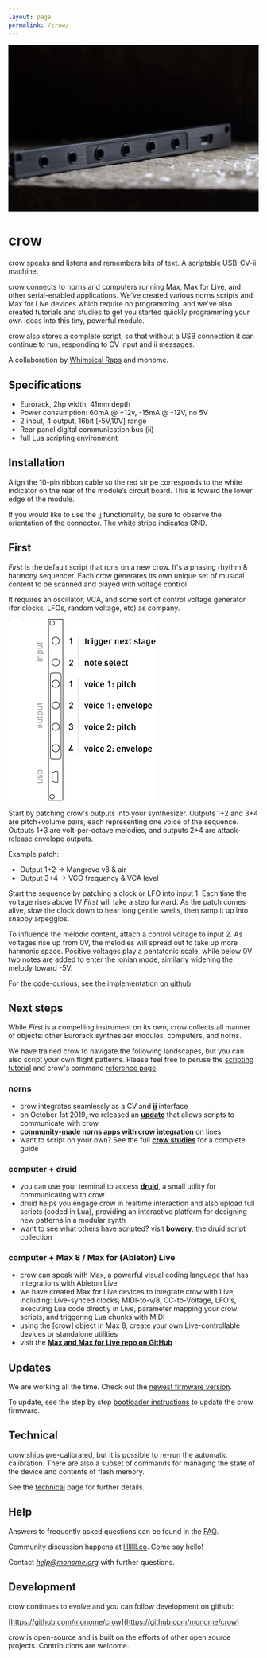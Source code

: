 ```yaml
---
layout: page
permalink: /crow/
---
```


![](images/crow.jpg)

# crow

crow speaks and listens and remembers bits of text. A scriptable USB-CV-ii machine.

crow connects to norns and computers running Max, Max for Live, and other serial-enabled applications. We've created various norns scripts and Max for Live devices which require no programming, and we've also created tutorials and studies to get you started quickly programming your own ideas into this tiny, powerful module.

crow also stores a complete script, so that without a USB connection it can continue to run, responding to CV input and ii messages.

A collaboration by [Whimsical Raps](https://www.whimsicalraps.com) and monome.


## Specifications

- Eurorack, 2hp width, 41mm depth
- Power consumption: 60mA @ +12v, -15mA @ -12V, no 5V
- 2 input, 4 output, 16bit [-5V,10V] range
- Rear panel digital communication bus (ii)
- full Lua scripting environment


## Installation

Align the 10-pin ribbon cable so the red stripe corresponds to the white indicator on the rear of the module’s circuit board. This is toward the lower edge of the module.

If you would like to use the [ii](/docs/modular/ii) functionality, be sure to observe the orientation of the connector. The white stripe indicates GND.


## First

*First* is the default script that runs on a new crow. It's a phasing rhythm & harmony sequencer. Each crow generates its own unique set of musical content to be scanned and played with voltage control.

It requires an oscillator, VCA, and some sort of control voltage generator (for clocks, LFOs, random voltage, etc) as company.

![](images/crow-first.png)

Start by patching crow's outputs into your synthesizer. Outputs 1+2 and 3+4 are pitch+volume pairs, each representing one voice of the sequence. Outputs 1+3 are volt-per-octave melodies, and outputs 2+4 are attack-release envelope outputs.

Example patch:
- Output 1+2 -> Mangrove v8 & air
- Output 3+4 -> VCO frequency & VCA level

Start the sequence by patching a clock or LFO into input 1. Each time the voltage rises above 1V *First* will take a step forward. As the patch comes alive, slow the clock down to hear long gentle swells, then ramp it up into snappy arpeggios.

To influence the melodic content, attach a control voltage to input 2. As voltages rise up from 0V, the melodies will spread out to take up more harmonic space. Positive voltages play a pentatonic scale, while below 0V two notes are added to enter the ionian mode, similarly widening the melody toward -5V.

For the code-curious, see the implementation [on github](https://github.com/monome/crow/blob/master/lua/First.lua).

## Next steps

While *First* is a compelling instrument on its own, crow collects all manner of objects: other Eurorack synthesizer modules, computers, and norns.

We have trained crow to navigate the following landscapes, but you can also script your own flight patterns. Please feel free to peruse the [scripting tutorial](scripting) and crow's command [reference page](reference).

### norns

- crow integrates seamlessly as a CV and [**ii**](/docs/modular/ii) interface
- on October 1st 2019, we released an [**update**](../norns/#update) that allows scripts to communicate with crow
- [**community-made norns apps with crow integration**](https://llllllll.co/search?expanded=true&q=tags%3Acrow%2Bnorns%20order%3Alatest) on lines
- want to script on your own? See the full [**crow studies**](norns) for a complete guide

### computer + druid

- you can use your terminal to access [**druid**](https://github.com/monome/druid), a small utility for communicating with crow
- druid helps you engage crow in realtime interaction and also upload full scripts (coded in Lua), providing an interactive platform for designing new patterns in a modular synth
- want to see what others have scripted? visit [**bowery**](https://github.com/monome/bowery), the druid script collection

### computer + Max 8 / Max for (Ableton) Live

- crow can speak with Max, a powerful visual coding language that has integrations with Ableton Live
- we have created Max for Live devices to integrate crow with Live, including: Live-synced clocks, MIDI-to-v/8, CC-to-Voltage, LFO's, executing Lua code directly in Live, parameter mapping your crow scripts, and triggering Lua chunks with MIDI
- using the [crow] object in Max 8, create your own Live-controllable devices or standalone utilities
- visit the [**Max and Max for Live repo on GitHub**](https://github.com/monome/crow-max)

## Updates

We are working all the time. Check out the [newest firmware version](https://github.com/monome/crow/releases).

To update, see the step by step [bootloader instructions](update) to update the crow firmware.


## Technical

crow ships pre-calibrated, but it is possible to re-run the automatic calibration. There are also a subset of commands for managing the state of the device and contents of flash memory.

See the [technical](technical) page for further details.


## Help

Answers to frequently asked questions can be found in the [FAQ](faq).

Community discussion happens at [llllllll.co](https://llllllll.co). Come say hello!

Contact *help@monome.org* with further questions.


## Development

crow continues to evolve and you can follow development on github:

[https://github.com/monome/crow](https://github.com/monome/crow)

crow is open-source and is built on the efforts of other open source projects. Contributions are welcome.
